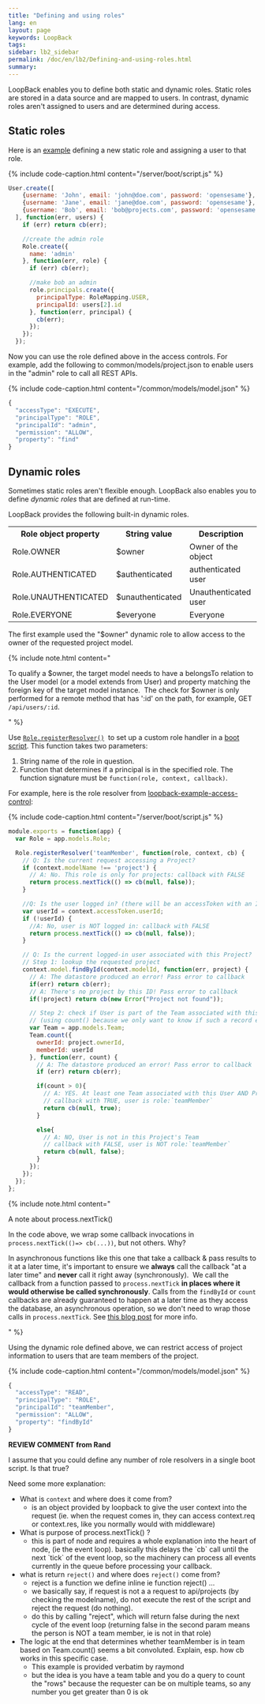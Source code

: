 ```yaml
---
title: "Defining and using roles"
lang: en
layout: page
keywords: LoopBack
tags:
sidebar: lb2_sidebar
permalink: /doc/en/lb2/Defining-and-using-roles.html
summary:
---
```


LoopBack enables you to define both static and dynamic roles. Static roles are stored in a data source and are mapped to users.
In contrast, dynamic roles aren't assigned to users and are determined during access.

## Static roles

Here is an [example](https://github.com/strongloop/loopback-example-access-control/blob/master/server/boot/sample-models.js)
defining a new static role and assigning a user to that role.

{% include code-caption.html content="/server/boot/script.js" %}
```javascript
User.create([
    {username: 'John', email: 'john@doe.com', password: 'opensesame'},
    {username: 'Jane', email: 'jane@doe.com', password: 'opensesame'},
    {username: 'Bob', email: 'bob@projects.com', password: 'opensesame'}
  ], function(err, users) {
    if (err) return cb(err);

    //create the admin role
    Role.create({
      name: 'admin'
    }, function(err, role) {
      if (err) cb(err);

      //make bob an admin
      role.principals.create({
        principalType: RoleMapping.USER,
        principalId: users[2].id
      }, function(err, principal) {
        cb(err);
      });
    });
  });
```

Now you can use the role defined above in the access controls.
For example, add the following to common/models/project.json to enable users in the "admin" role to call all REST APIs.

{% include code-caption.html content="/common/models/model.json" %}
```javascript
{
  "accessType": "EXECUTE",
  "principalType": "ROLE",
  "principalId": "admin",
  "permission": "ALLOW",
  "property": "find"
}
```

## Dynamic roles

Sometimes static roles aren't flexible enough. LoopBack also enables you to define _dynamic roles_ that are defined at run-time.

LoopBack provides the following built-in dynamic roles.

<table>
  <tbody>
    <tr>
      <th>Role object property</th>
      <th>String value</th>
      <th>Description</th>
    </tr>
    <tr>
      <td>Role.OWNER</td>
      <td>$owner</td>
      <td>Owner of the object</td>
    </tr>
    <tr>
      <td>Role.AUTHENTICATED</td>
      <td>$authenticated</td>
      <td>authenticated user</td>
    </tr>
    <tr>
      <td>Role.UNAUTHENTICATED</td>
      <td>$unauthenticated</td>
      <td>Unauthenticated user</td>
    </tr>
    <tr>
      <td>Role.EVERYONE</td>
      <td>$everyone</td>
      <td>Everyone</td>
    </tr>
  </tbody>
</table>

The first example used the "$owner" dynamic role to allow access to the owner of the requested project model. 

{% include note.html content="

To qualify a $owner, the target model needs to have a belongsTo relation to the User model (or a model extends from User)
and property matching the foreign key of the target model instance. 
The check for $owner is only performed for a remote method that has ':id' on the path, for example, GET `/api/users/:id`.

" %}

Use [`Role.registerResolver()`](http://apidocs.strongloop.com/loopback/#role-registerresolver) 
to set up a custom role handler in a [boot script](Defining-boot-scripts.html).
This function takes two parameters: 

1.  String name of the role in question.
2.  Function that determines if a principal is in the specified role.
    The function signature must be `function(role, context, callback)`.

For example, here is the role resolver from [loopback-example-access-control](https://github.com/strongloop/loopback-example-access-control/):

{% include code-caption.html content="/server/boot/script.js" %}
```javascript
module.exports = function(app) {
  var Role = app.models.Role;

  Role.registerResolver('teamMember', function(role, context, cb) {
    // Q: Is the current request accessing a Project?
    if (context.modelName !== 'project') {
      // A: No. This role is only for projects: callback with FALSE
      return process.nextTick(() => cb(null, false));
    }

    //Q: Is the user logged in? (there will be an accessToken with an ID if so)
    var userId = context.accessToken.userId;
    if (!userId) {
      //A: No, user is NOT logged in: callback with FALSE
      return process.nextTick(() => cb(null, false));
    }

    // Q: Is the current logged-in user associated with this Project?
    // Step 1: lookup the requested project
    context.model.findById(context.modelId, function(err, project) {
      // A: The datastore produced an error! Pass error to callback
      if(err) return cb(err);
      // A: There's no project by this ID! Pass error to callback
      if(!project) return cb(new Error("Project not found"));

      // Step 2: check if User is part of the Team associated with this Project
      // (using count() because we only want to know if such a record exists)
      var Team = app.models.Team;
      Team.count({
        ownerId: project.ownerId,
        memberId: userId
      }, function(err, count) {
        // A: The datastore produced an error! Pass error to callback
        if (err) return cb(err);

        if(count > 0){
          // A: YES. At least one Team associated with this User AND Project
          // callback with TRUE, user is role:`teamMember`
          return cb(null, true);
        }

		else{
          // A: NO, User is not in this Project's Team
          // callback with FALSE, user is NOT role:`teamMember`
          return cb(null, false);
        }
      });
    });
  });
};
```

{% include note.html content="

A note about process.nextTick()

In the code above, we wrap some callback invocations in `process.nextTick(()=> cb(...))`, but not others. Why?

In asynchronous functions like this one that take a callback & pass results to it at a later time,
it's important to ensure we **always** call the callback \"at a later time\" and **never** call it right away (synchronously). 
We call the callback from a function passed to `process.nextTick` **in places where it would otherwise be called synchronously**.
Calls from the `findById` or `count` callbacks are already guaranteed to happen at a later time as they access the database, an asynchronous operation, so we don't need to wrap those calls in `process.nextTick`.
See [this blog post](http://blog.izs.me/post/59142742143/designing-apis-for-asynchrony) for more info.

" %}

Using the dynamic role defined above, we can restrict access of project information to users that are team members of the project.

{% include code-caption.html content="/common/models/model.json" %}
```javascript
{
  "accessType": "READ",
  "principalType": "ROLE",
  "principalId": "teamMember",
  "permission": "ALLOW",
  "property": "findById"
}
```

<div class="sl-hidden"><strong>REVIEW COMMENT from Rand</strong><br>
  <p>I assume that you could define any number of role resolvers in a single boot script. Is that true?</p>
  <p>Need some more explanation:</p>
  <ul>
    <li>What is <code>context</code> and where does it come from?
      <ul>
        <li>is an object provided by loopback to give the user context into the request (ie. when the request comes in, they can access context.req or context.res, like you normally would with middleware)</li>
      </ul>
    </li>
    <li>What is purpose of process.nextTick() ?
      <ul>
        <li>this is part of node and requires a whole explanation into the heart of node, (ie the event loop). basically this delays the `cb` call until the next `tick` of the event loop, so the machinery can process all events currently in the queue before
          processing your callback.</li>
      </ul>
    </li>
    <li>what is return <code>reject()</code> and where does <code>reject()</code> come from?
      <ul>
        <li>reject is a function we define inline ie function reject() ...</li>
        <li>we basically say, if request is not a a request to api/projects (by checking the modelname), do not execute the rest of the script and reject the request (do nothing).</li>
        <li>do this by calling "reject", which will return false during the next cycle of the event loop (returning false in the second param means the person is NOT a team member, ie is not in that role)</li>
      </ul>
    </li>
    <li>The logic at the end that determines whether teamMember is in team based on Team.count() seems a bit convoluted. Explain, esp. how cb works in this specific case.
      <ul>
        <li>This example is provided verbatim by raymond</li>
        <li>but the idea is you have a team table and you do a query to count the "rows" because the requester can be on multiple teams, so any number you get greater than 0 is ok</li>
      </ul>
    </li>
  </ul>
</div>
